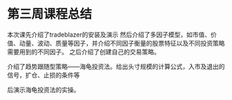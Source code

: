 # 第三周课程总结
本次课先介绍了tradeblazer的安装及演示
然后介绍了多因子模型，如市值、价值、动量、波动、质量等因子，并介绍不同因子衡量的股票特征以及不同投资策略需要用到的不同因子。
之后介绍了创建自己的交易策略。

介绍了趋势跟随型策略——海龟投资法。给出头寸规模的计算公式，入市及退出的信号，扩仓、止损的条件等

后演示海龟投资法的实操。
